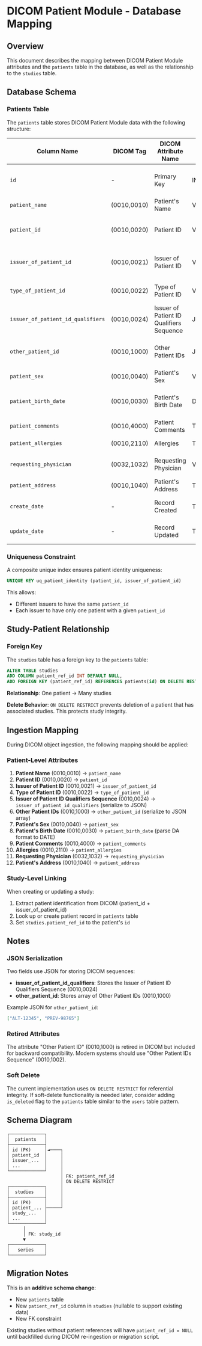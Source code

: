 # DICOM Patient Module - Database Mapping

## Overview

This document describes the mapping between DICOM Patient Module attributes and the `patients` table in the database, as well as the relationship to the `studies` table.

## Database Schema

### Patients Table

The `patients` table stores DICOM Patient Module data with the following structure:

| Column Name | DICOM Tag | DICOM Attribute Name | Data Type | Notes |
|-------------|-----------|---------------------|-----------|-------|
| `id` | - | Primary Key | INT | Auto-increment surrogate key |
| `patient_name` | (0010,0010) | Patient's Name | VARCHAR(255) | Full name of the patient |
| `patient_id` | (0010,0020) | Patient ID | VARCHAR(64) | Primary identifier assigned by issuer |
| `issuer_of_patient_id` | (0010,0021) | Issuer of Patient ID | VARCHAR(128) | Organization that issued the Patient ID |
| `type_of_patient_id` | (0010,0022) | Type of Patient ID | VARCHAR(64) | TEXT, RFID, or BARCODE |
| `issuer_of_patient_id_qualifiers` | (0010,0024) | Issuer of Patient ID Qualifiers Sequence | JSON | Sequence stored as JSON |
| `other_patient_id` | (0010,1000) | Other Patient IDs | JSON | Array of alternative IDs stored as JSON |
| `patient_sex` | (0010,0040) | Patient's Sex | VARCHAR(16) | M, F, O, or U |
| `patient_birth_date` | (0010,0030) | Patient's Birth Date | DATE | DICOM DA format parsed to DATE |
| `patient_comments` | (0010,4000) | Patient Comments | TEXT | Free-text comments |
| `patient_allergies` | (0010,2110) | Allergies | TEXT | Patient allergies |
| `requesting_physician` | (0032,1032) | Requesting Physician | VARCHAR(255) | Requesting physician name |
| `patient_address` | (0010,1040) | Patient's Address | TEXT | Mailing address |
| `create_date` | - | Record Created | TIMESTAMP | Auto-populated on insert |
| `update_date` | - | Record Updated | TIMESTAMP | Auto-updated on modification |

### Uniqueness Constraint

A composite unique index ensures patient identity uniqueness:

```sql
UNIQUE KEY uq_patient_identity (patient_id, issuer_of_patient_id)
```

This allows:
- Different issuers to have the same `patient_id`
- Each issuer to have only one patient with a given `patient_id`

## Study-Patient Relationship

### Foreign Key

The `studies` table has a foreign key to the `patients` table:

```sql
ALTER TABLE studies 
ADD COLUMN patient_ref_id INT DEFAULT NULL,
ADD FOREIGN KEY (patient_ref_id) REFERENCES patients(id) ON DELETE RESTRICT;
```

**Relationship**: One patient → Many studies

**Delete Behavior**: `ON DELETE RESTRICT` prevents deletion of a patient that has associated studies. This protects study integrity.

## Ingestion Mapping

During DICOM object ingestion, the following mapping should be applied:

### Patient-Level Attributes

1. **Patient Name** (0010,0010) → `patient_name`
2. **Patient ID** (0010,0020) → `patient_id`
3. **Issuer of Patient ID** (0010,0021) → `issuer_of_patient_id`
4. **Type of Patient ID** (0010,0022) → `type_of_patient_id`
5. **Issuer of Patient ID Qualifiers Sequence** (0010,0024) → `issuer_of_patient_id_qualifiers` (serialize to JSON)
6. **Other Patient IDs** (0010,1000) → `other_patient_id` (serialize to JSON array)
7. **Patient's Sex** (0010,0040) → `patient_sex`
8. **Patient's Birth Date** (0010,0030) → `patient_birth_date` (parse DA format to DATE)
9. **Patient Comments** (0010,4000) → `patient_comments`
10. **Allergies** (0010,2110) → `patient_allergies`
11. **Requesting Physician** (0032,1032) → `requesting_physician`
12. **Patient's Address** (0010,1040) → `patient_address`

### Study-Level Linking

When creating or updating a study:
1. Extract patient identification from DICOM (patient_id + issuer_of_patient_id)
2. Look up or create patient record in `patients` table
3. Set `studies.patient_ref_id` to the patient's `id`

## Notes

### JSON Serialization

Two fields use JSON for storing DICOM sequences:

- **issuer_of_patient_id_qualifiers**: Stores the Issuer of Patient ID Qualifiers Sequence (0010,0024)
- **other_patient_id**: Stores array of Other Patient IDs (0010,1000)

Example JSON for `other_patient_id`:
```json
["ALT-12345", "PREV-98765"]
```

### Retired Attributes

The attribute "Other Patient ID" (0010,1000) is retired in DICOM but included for backward compatibility. Modern systems should use "Other Patient IDs Sequence" (0010,1002).

### Soft Delete

The current implementation uses `ON DELETE RESTRICT` for referential integrity. If soft-delete functionality is needed later, consider adding `is_deleted` flag to the `patients` table similar to the `users` table pattern.

## Schema Diagram

```
┌─────────────┐
│  patients   │
├─────────────┤
│ id (PK)     │◄────┐
│ patient_id  │     │
│ issuer_...  │     │
│ ...         │     │
└─────────────┘     │
                    │ FK: patient_ref_id
                    │ ON DELETE RESTRICT
┌─────────────┐     │
│  studies    │     │
├─────────────┤     │
│ id (PK)     │     │
│ patient_... ├─────┘
│ study_...   │
│ ...         │
└─────────────┘
      │
      │ FK: study_id
      ▼
┌─────────────┐
│   series    │
└─────────────┘
```

## Migration Notes

This is an **additive schema change**:
- New `patients` table
- New `patient_ref_id` column in `studies` (nullable to support existing data)
- New FK constraint

Existing studies without patient references will have `patient_ref_id = NULL` until backfilled during DICOM re-ingestion or migration script.
